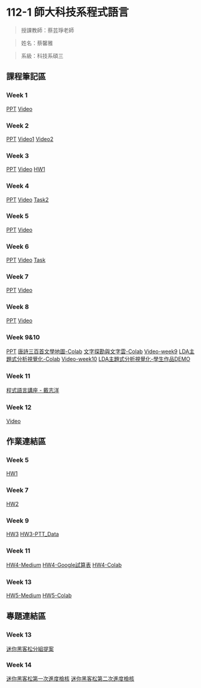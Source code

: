 112-1 師大科技系程式語言
=============


>授課教師：蔡芸琤老師

>姓名：蔡馨雅

>系級：科技系碩三

課程筆記區
-------------
### Ｗeek 1
[PPT](https://docs.google.com/presentation/d/1sKCDNxRvYyp-g6Yyn6JqiHjt1dbzwZYLF8xruGuUdkQ/edit#slide=id.g14b2b9fd77a_1_1306)
[Video](https://www.youtube.com/watch?v=Txbno5CZ2LY)
### Ｗeek 2
[PPT](https://docs.google.com/presentation/d/1rG__GC-ijlRy3SZsAnhu9n4TsS3FR3fYZG8WE1rGyxo/edit#slide=id.g27dd73fb091_0_0)
[Video1](https://youtu.be/rNObnMBiwbQ?si=BsQN8qI15EcWegWw)
[Video2](https://youtu.be/1MHUQmNnDQk?si=IurptC1_zWxigVB9)
### Ｗeek 3
[PPT](https://docs.google.com/presentation/d/1Zs6ve5OW18cbK29H4gYCFfnF6LtshhyNDUW0xsmS-Vw/edit#slide=id.p)
[Video](https://youtu.be/5H3jACkeoO4?si=rkiJF-2tzmOMTfoH)
[HW1](https://moodle3.ntnu.edu.tw/mod/url/view.php?id=681675)
### Ｗeek 4
[PPT](https://docs.google.com/presentation/d/1ksO49KZCe0zUVObMiZCSIGuuyXDfDI2jmC0lO9HLenU/edit#slide=id.g21939175b36_0_300)
[Video](https://youtu.be/jpL9FejPgV4?si=0__yxaNGaXh-kdTc)
[Task2](https://colab.research.google.com/drive/1pB9VGCXMDRx-fpOL4fpxNvnPRId0P0Gp#scrollTo=NyGN1GtUkhHH)
### Ｗeek 5
[PPT](https://docs.google.com/presentation/d/1sdSY81rCz3-V6vACloza1xNXcwo7RYHncFgenAQM43M/edit#slide=id.g2231dcdd239_0_95)
[Video](https://youtu.be/rX9m0GVDzvU?si=NqT70NqhSuM4gQl_)
### Ｗeek 6
[PPT](https://docs.google.com/presentation/d/1xi0VLe2y40oMiN-yNE9xERh3IW-iBrC96KE9kNMDLNg/edit#slide=id.g1f9cb025bde_0_16)
[Video](https://youtu.be/ldPWXlYsUBI?si=bE3xRBE44vEHp-tN)
[Task](https://colab.research.google.com/drive/1E7eHEhyfacWXQjZ3aY6_Z-9oNtlaOGof?hl=zh-tw#scrollTo=NlgyZu_tsda1)
### Ｗeek 7
[PPT](https://docs.google.com/presentation/d/1g6EEYvMuSdYtbv7zlO_emv8MYrDh2Z-loAXLoZAPWIU/edit#slide=id.g208c735537b_0_0)
[Video](https://youtu.be/7Z7KFmz9dbI?si=xRuzmb3L6Cgefruv)
### Ｗeek 8
[PPT](https://docs.google.com/presentation/d/1wQkiVP-Yhs4Mj3lojACvL2upUheg6yXcz8mkscPdljA/edit#slide=id.g208c735537b_0_0)
[Video](https://youtu.be/_a3W2_g4WE0?si=0lSWSpbe0V2OaCrC)
### Ｗeek 9&10
[PPT](https://docs.google.com/presentation/d/1RQysyIQrAqN3uyCvM29jiAGxjrEMxQkx3dTlKElq9ys/edit#slide=id.g208c735537b_0_0)
[唐詩三百首文學地圖-Colab](https://colab.research.google.com/drive/160A8le6qatXCVNIB52jSKmheuKoVuO21?usp=sharing)
[文字探勘與文字雲-Colab](https://colab.research.google.com/drive/1rTlAko4i1daBFp4bQPy-Pgjo8_lQ_DO4?usp=sharing)
[Video-week9](https://youtu.be/AOcSx9QXqbg?si=lBSD7_P0Ut1cosJd)
[LDA主題式分析視覺化-Colab](https://colab.research.google.com/drive/1oOQ_s_b8A-WveY7VHSoa7cc1qlTZY4yD?usp=sharing)
[Video-week10](https://youtu.be/VpSStJonXIk?si=EUrP53q0N_NAXoJ3)
[LDA主題式分析視覺化-學生作品DEMO](https://youtu.be/AOkseAzwYK4?si=ndZPwkrDi-ZXNAqZ)
### Ｗeek 11
[程式語言講座 - 戴志洋](https://youtu.be/gG_88RUNVvo?si=OIu6hn6UKm4v0ZuC)
### Ｗeek 12
[Video](https://youtu.be/YjjdNNXMklk?si=PG1_VfB7XZ3rLavV)

作業連結區
-------------
### Ｗeek 5
[HW1](https://colab.research.google.com/drive/1y3oRSrLbx67PthT569BLQmOWkWLTucVC#scrollTo=v8pSN7rw2Eds)
### Ｗeek 7
[HW2](https://colab.research.google.com/drive/1qiiyHYZKJ2SnTofHkXgPpEiPsVS97CTB#scrollTo=rRyuyOGvbapr)
### Ｗeek 9
[HW3](https://colab.research.google.com/drive/1SV6CkqpxVWgAqLYx_o_U5Zj745_2RkYK)
[HW3-PTT_Data](https://drive.google.com/drive/folders/165idXOtlWxnmu4S317i9MpouI09tzNKw?usp=drive_link)
### Ｗeek 11
[HW4-Medium](https://medium.com/@61071019h/文字探勘與文字雲-沖繩美食-必吃-特色美食-推薦-9da399c30f34)
[HW4-Google試算表](https://docs.google.com/spreadsheets/d/1uxpI9cv-ni3_ZoqxUA7U7swkVaN25iA-DzFio7FNkUg/edit#gid=0)
[HW4-Colab](https://colab.research.google.com/drive/1DG2FAmB1PCYsngguWGn32TY8lI5GHgQc?usp=sharing)
### Ｗeek 13
[HW5-Medium](https://medium.com/@61071019h/網路爬蟲與散點圖-沖繩美食-食記蒐集篇-d12dc4e3d52c)
[HW5-Colab](https://colab.research.google.com/drive/1PRdFWyhMrLX3mK8v3XaNXYBavcRKFH0F?usp=sharing)

專題連結區
-------------
### Ｗeek 13
[迷你黑客松分組提案](https://youtu.be/ztnq1zNB3vk)
### Week 14
[迷你黑客松第一次進度檢核](https://youtu.be/bGfS6EiH2oc)
[迷你黑客松第二次進度檢核](https://youtu.be/g4JGv_BDCxU)
